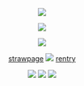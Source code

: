 <p align="center"
 
![](https://64.media.tumblr.com/ed33350e8e1af47fdf6acc08f45330be/0204d4661e661699-3d/s250x400/00ca26ccc2d41daaf421ea5efbb3e0c86d0965dc.pnj)
<p align="center"

![](https://64.media.tumblr.com/906bf8282aac1fa109927f4ddee84a55/a4ea114f891d182f-57/s400x600/5ae76b44f05a967ce709ee015def4902d91c4fbe.gifv)
<p align="center"

![](https://64.media.tumblr.com/ed33350e8e1af47fdf6acc08f45330be/0204d4661e661699-3d/s250x400/00ca26ccc2d41daaf421ea5efbb3e0c86d0965dc.pnj)

<p align="center"

<p align="center"

 [strawpage](https://twohundredshots.straw.page)   ![](https://64.media.tumblr.com/d9b6699df09ba5dade9e78336729ed7b/9a5e59d4a20102aa-47/s75x75_c1/d313c1250a331ff2b826f42aaa231cc474005987.gifv)  [rentry](https://rentry.co/twohundredshots)

 <p align="center"

 ![](https://64.media.tumblr.com/e5bde0b4711d910664fcc844fcd6e3db/e3f3f86e16ebc0f4-69/s100x200/cf9d574e710c70fa77f334e6637f3d272b6a2b7e.pnj) ![](https://64.media.tumblr.com/1de69da7a691dbac1faa215d60fb2d20/e3f3f86e16ebc0f4-53/s100x200/368ff1d802960cdc11b8693ef54d9ec79f61c11f.gifv) ![](https://64.media.tumblr.com/c6caafedc8771fafe3d181b05ce2bd91/e3f3f86e16ebc0f4-88/s100x200/437cbdd5ef175dad0d52d9da8848ed3a05312802.pnj)
  

